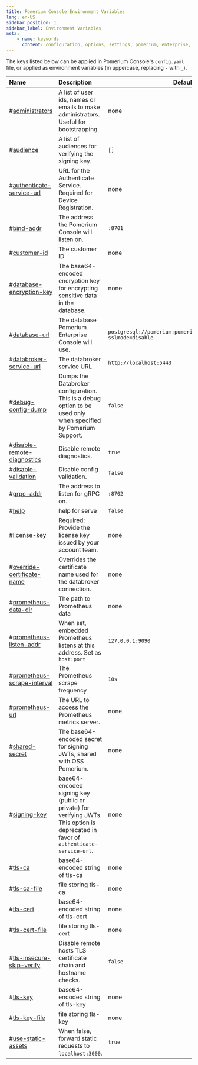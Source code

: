 ```yaml
---
title: Pomerium Console Environment Variables
lang: en-US
sidebar_position: 1
sidebar_label: Environment Variables
meta:
    - name: keywords
      content: configuration, options, settings, pomerium, enterprise, reference
---
```


The keys listed below can be applied in Pomerium Console's `config.yaml` file, or applied as environment variables (in uppercase, replacing `-` with `_`).

| Name                                                                                                                               | Description                                                                                                                          | Default Value                                                             |
|:-----------------------------------------------------------------------------------------------------------------------------------|:-------------------------------------------------------------------------------------------------------------------------------------|---------------------------------------------------------------------------|
| <a class="entRef-anchor" id="administrators">#</a><a href='#administrators'>administrators</a>                                     | A list of user ids, names or emails to make administrators. Useful for bootstrapping.                                                | none                                                                      |
| <a class="entRef-anchor" id="audience">#</a><a href='#audience'>audience</a>                                                       | A list of audiences for verifying the signing key.                                                                                   | `[]`                                                                      |
| <a class="entRef-anchor" id="authenticate-service-url">#</a><a href='#authenticate-service-url'>authenticate-service-url</a>       | URL for the Authenticate Service. Required for Device Registration.                                                                  | none                                                                      |
| <a class="entRef-anchor" id="bind-addr">#</a><a href='#bind-addr'>bind-addr</a>                                                    | The address the Pomerium Console will listen on.                                                                                     | `:8701`                                                                   |
| <a class="entRef-anchor" id="customer-id">#</a><a href='#customer-id'>customer-id</a>                                              | The customer ID                                                                                                                      | none                                                                      |
| <a class="entRef-anchor" id="database-encryption-key">#</a><a href='#database-encryption-key'>database-encryption-key</a>          | The base64-encoded encryption key for encrypting sensitive data in the database.                                                     | none                                                                      |
| <a class="entRef-anchor" id="database-url">#</a><a href='#database-url'>database-url</a>                                           | The database Pomerium Enterprise Console will use.                                                                                   | `postgresql://pomerium:pomerium@localhost:5432/dashboard?sslmode=disable` |
| <a class="entRef-anchor" id="databroker-service-url">#</a><a href='#databroker-service-url'>databroker-service-url</a>             | The databroker service URL.                                                                                                          | `http://localhost:5443`                                                   |
| <a class="entRef-anchor" id="debug-config-dump">#</a><a href='#debug-config-dump'>debug-config-dump</a>                            | Dumps the Databroker configuration. This is a debug option to be used only when specified by Pomerium Support.                       | `false`                                                                   |
| <a class="entRef-anchor" id="disable-remote-diagnostics">#</a><a href='#disable-remote-diagnostics'>disable-remote-diagnostics</a> | Disable remote diagnostics.                                                                                                          | `true`                                                                    |
| <a class="entRef-anchor" id="disable-validation">#</a><a href='#disable-validation'>disable-validation</a>                         | Disable config validation.                                                                                                           | `false`                                                                   |
| <a class="entRef-anchor" id="grpc-addr">#</a><a href='#grpc-addr'>grpc-addr</a>                                                    | The address to listen for gRPC on.                                                                                                   | `:8702`                                                                   |
| <a class="entRef-anchor" id="help">#</a><a href='#help'>help</a>                                                                   | help for serve                                                                                                                       | `false`                                                                   |
| <a class="entRef-anchor" id="license-key">#</a><a href='#license-key'>license-key</a>                                              | Required: Provide the license key issued by your account team.                                                                       | none                                                                      |
| <a class="entRef-anchor" id="override-certificate-name">#</a><a href='#override-certificate-name'>override-certificate-name</a>    | Overrides the certificate name used for the databroker connection.                                                                   | none                                                                      |
| <a class="entRef-anchor" id="prometheus-data-dir">#</a><a href='#prometheus-data-dir'>prometheus-data-dir</a>                      | The path to Prometheus data                                                                                                          | none                                                                      |
| <a class="entRef-anchor" id="prometheus-listen-addr">#</a><a href='#prometheus-listen-addr'>prometheus-listen-addr</a>             | When set, embedded Prometheus listens at this address. Set as `host:port`                                                            | `127.0.0.1:9090`                                                          |
| <a class="entRef-anchor" id="prometheus-scrape-interval">#</a><a href='#prometheus-scrape-interval'>prometheus-scrape-interval</a> | The Prometheus scrape frequency                                                                                                      | `10s`                                                                     |
| <a class="entRef-anchor" id="prometheus-url">#</a><a href='#prometheus-url'>prometheus-url</a>                                     | The URL to access the Prometheus metrics server.                                                                                     | none                                                                      |
| <a class="entRef-anchor" id="shared-secret">#</a><a href='#shared-secret'>shared-secret</a>                                        | The base64-encoded secret for signing JWTs, shared with OSS Pomerium.                                                                | none                                                                      |
| <a class="entRef-anchor" id="signing-key">#</a><a href='#signing-key'>signing-key</a>                                              | base64-encoded signing key (public or private) for verifying JWTs. This option is deprecated in favor of `authenticate-service-url`. | none                                                                      |
| <a class="entRef-anchor" id="tls-ca">#</a><a href='#tls-ca'>tls-ca</a>                                                             | base64-encoded string of tls-ca                                                                                                      | none                                                                      |
| <a class="entRef-anchor" id="tls-ca-file">#</a><a href='#tls-ca-file'>tls-ca-file</a>                                              | file storing tls-ca                                                                                                                  | none                                                                      |
| <a class="entRef-anchor" id="tls-cert">#</a><a href='#tls-cert'>tls-cert</a>                                                       | base64-encoded string of tls-cert                                                                                                    | none                                                                      |
| <a class="entRef-anchor" id="tls-cert-file">#</a><a href='#tls-cert-file'>tls-cert-file</a>                                        | file storing tls-cert                                                                                                                | none                                                                      |
| <a class="entRef-anchor" id="tls-insecure-skip-verify">#</a><a href='#tls-insecure-skip-verify'>tls-insecure-skip-verify</a>       | Disable remote hosts TLS certificate chain and hostname checks.                                                                      | `false`                                                                   |
| <a class="entRef-anchor" id="tls-key">#</a><a href='#tls-key'>tls-key</a>                                                          | base64-encoded string of tls-key                                                                                                     | none                                                                      |
| <a class="entRef-anchor" id="tls-key-file">#</a><a href='#tls-key-file'>tls-key-file</a>                                           | file storing tls-key                                                                                                                 | none                                                                      |
| <a class="entRef-anchor" id="use-static-assets">#</a><a href='#use-static-assets'>use-static-assets</a>                            | When false, forward static requests to `localhost:3000`.                                                                             | `true`                                                                    |